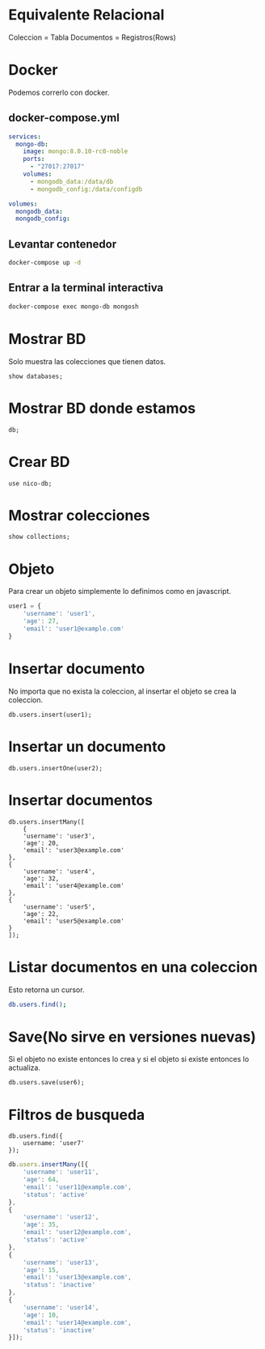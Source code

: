 # Equivalente Relacional
Coleccion = Tabla
Documentos = Registros(Rows)

# Docker
Podemos correrlo con docker.
## docker-compose.yml
```yml
services:
  mongo-db:
    image: mongo:8.0.10-rc0-noble
    ports:
      - "27017:27017"
    volumes:
      - mongodb_data:/data/db
      - mongodb_config:/data/configdb

volumes:
  mongodb_data:
  mongodb_config:
```

## Levantar contenedor
```bash
docker-compose up -d
```

## Entrar a la terminal interactiva
```bash
docker-compose exec mongo-db mongosh
```
# Mostrar BD
Solo muestra las colecciones que tienen datos.
```
show databases;
```

# Mostrar BD donde estamos
```
db;
```

# Crear BD
```
use nico-db;
```

# Mostrar colecciones
```
show collections;
```

# Objeto
Para crear un objeto simplemente lo definimos como en javascript.
```js
user1 = {
	'username': 'user1',
	'age': 27,
	'email': 'user1@example.com'
}
```

# Insertar documento
No importa que no exista la coleccion, al insertar el objeto se crea la coleccion.
```
db.users.insert(user1);
```

# Insertar un documento
```
db.users.insertOne(user2);
```

# Insertar documentos
```
db.users.insertMany([
	{
	'username': 'user3',
	'age': 20,
	'email': 'user3@example.com'
},
{
	'username': 'user4',
	'age': 32,
	'email': 'user4@example.com'
},
{
	'username': 'user5',
	'age': 22,
	'email': 'user5@example.com'
}
]);
```
# Listar documentos en una coleccion
Esto retorna un cursor.
```bash
db.users.find();
```

# Save(No sirve en versiones nuevas)
Si el objeto no existe entonces lo crea y si el objeto si existe entonces lo actualiza.
```
db.users.save(user6);
```

# Filtros de busqueda
```
db.users.find({
	username: 'user7'
});
```

```js
db.users.insertMany([{
	'username': 'user11',
	'age': 64,
	'email': 'user11@example.com',
	'status': 'active'
},
{
	'username': 'user12',
	'age': 35,
	'email': 'user12@example.com',
	'status': 'active'
},
{
	'username': 'user13',
	'age': 15,
	'email': 'user13@example.com',
	'status': 'inactive'
},
{
	'username': 'user14',
	'age': 10,
	'email': 'user14@example.com',
	'status': 'inactive'
}]);

```